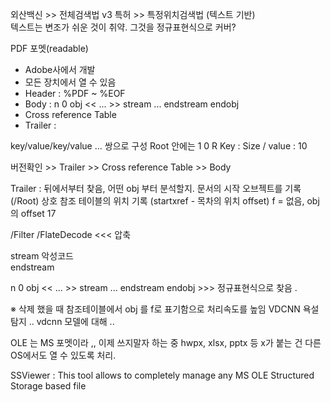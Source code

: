 외산백신 >> 전체검색법
v3 특허 >> 특정위치검색법 (텍스트 기반)  
텍스트는 변조가 쉬운 것이 취약. 그것을 정규표현식으로 커버?

PDF 포멧(readable)
- Adobe사에서 개발
- 모든 장치에서 열 수 있음
- Header : %PDF ~ %EOF
- Body : n 0 obj << ... >> stream ... endstream endobj
- Cross reference Table
- Trailer : 

key/value/key/value ... 쌍으로 구성 
Root 안에는 1 0 R
Key : Size  / value : 10

버전확인 >> Trailer >> Cross reference Table  >> Body

Trailer : 뒤에서부터 찾음, 어떤 obj 부터 분석할지.
문서의 시작 오브젝트를 기록 (/Root)
상호 참조 테이블의 위치 기록 (startxref - 목차의 위치 offset)
f = 없음, obj의 offset 17

/Filter /FlateDecode  <<< 압축 

stream
악성코드  
endstream

n 0 obj << ... >> stream ... endstream endobj  >>> 정규표현식으로 찾음 .

※ 
삭제 했을 때 참조테이블에서 obj 를 f로 표기함으로 처리속도를 높임 
VDCNN 욕설 탐지 .. vdcnn 모델에 대해 ..


OLE 는 MS 포멧이라 ,, 이제 쓰지말자 하는 중
hwpx, xlsx, pptx 등 x가 붙는 건 다른 OS에서도 열 수 있도록 처리. 

SSViewer : This tool allows to completely manage any MS OLE Structured Storage based file
